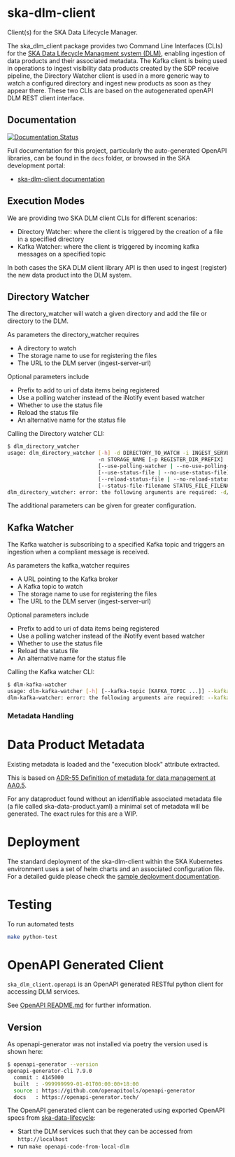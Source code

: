 # ska-dlm-client

Client(s) for the SKA Data Lifecycle Manager.

The ska_dlm_client package provides two Command Line Interfaces (CLIs) for the [SKA Data Lifecycle Managment system (DLM)](https://developer.skao.int/projects/ska-data-lifecycle/en/latest/overview/index.html), enabling ingestion of data products and their associated metadata. The Kafka client is being used in operations to ingest visibility data products created by the SDP receive pipeline, the Directory Watcher client is used in a more generic way to watch a configured directory and ingest new products as soon as they appear there. These two CLIs are based on the autogenerated openAPI DLM REST client interface.

## Documentation

[![Documentation Status](https://readthedocs.org/projects/ska-telescope-ska-dlm-client/badge/?version=latest)](https://developer.skao.int/projects/ska-dlm-client/en/latest/?badge=latest)

Full documentation for this project, particularly the auto-generated OpenAPI libraries, can be found in the `docs` folder, or browsed in the SKA development portal:

* [ska-dlm-client documentation](https://developer.skatelescope.org/projects/ska-dlm-client/en/latest/index.html "SKA Developer Portal: ska-dlm-client documentation")

## Execution Modes

We are providing two SKA DLM client CLIs for different scenarios:

* Directory Watcher: where the client is triggered by the creation of a file in a specified directory
* Kafka Watcher: where the client is triggered by incoming kafka messages on a specified topic

In both cases the SKA DLM client library API is then used to ingest (register) the new data product
into the DLM system.

## Directory Watcher

The directory_watcher will watch a given directory and add the file or directory to the DLM.

As parameters the directory_watcher requires
- A directory to watch
- The storage name to use for registering the files
- The URL to the DLM server (ingest-server-url)

Optional parameters include
- Prefix to add to uri of data items being registered
- Use a polling watcher instead of the iNotify event based watcher
- Whether to use the status file
- Reload the status file
- An alternative name for the status file

Calling the Directory watcher CLI:
```sh
$ dlm_directory_watcher
usage: dlm_directory_watcher [-h] -d DIRECTORY_TO_WATCH -i INGEST_SERVER_URL
                             -n STORAGE_NAME [-p REGISTER_DIR_PREFIX]
                             [--use-polling-watcher | --no-use-polling-watcher]
                             [--use-status-file | --no-use-status-file]
                             [--reload-status-file | --no-reload-status-file]
                             [--status-file-filename STATUS_FILE_FILENAME]
dlm_directory_watcher: error: the following arguments are required: -d/--directory-to-watch, -i/--ingest-server-url, -n/--storage-name
```

The additional parameters can be given for greater configuration.

## Kafka Watcher

The Kafka watcher is subscribing to a specified Kafka topic and triggers an ingestion when a compliant message is received.

As parameters the kafka_watcher requires
- A URL pointing to the Kafka broker
- A Kafka topic to watch
- The storage name to use for registering the files
- The URL to the DLM server (ingest-server-url)

Optional parameters include
- Prefix to add to uri of data items being registered
- Use a polling watcher instead of the iNotify event based watcher
- Whether to use the status file
- Reload the status file
- An alternative name for the status file

Calling the Kafka watcher CLI:
```sh
$ dlm-kafka-watcher
usage: dlm-kafka-watcher [-h] [--kafka-topic [KAFKA_TOPIC ...]] --kafka-broker-url KAFKA_BROKER_URL [KAFKA_BROKER_URL ...] --storage-name STORAGE_NAME --ingest-server-url INGEST_SERVER_URL [--check-rclone-access]
dlm-kafka-watcher: error: the following arguments are required: --kafka-broker-url, --storage-name, --ingest-server-url
```

### Metadata Handling
# Data Product Metadata

Existing metadata is loaded and the "execution block" attribute extracted.

This is based on [ADR-55 Definition of metadata for data management at AA0.5](https://confluence.skatelescope.org/display/SWSI/ADR-55+Definition+of+metadata+for+data+management+at+AA0.5).

For any dataproduct found without an identifiable associated metadata file (a file called ska-data-product.yaml) a minimal set of metadata will be generated. The
exact rules for this are a WIP.

# Deployment

The standard deployment of the ska-dlm-client within the SKA Kubernetes environment uses a set of helm charts and an associated configuration file.
For a detailed guide please check the [sample deployment documentation](https://developer.skao.int/projects/ska-data-lifecycle/en/latest/overview/index.html#sample-deployment).

# Testing

To run automated tests

```sh
make python-test
```


# OpenAPI Generated Client

```ska_dlm_client.openapi``` is an OpenAPI generated RESTful python client for accessing DLM services.

See [OpenAPI README.md](docs/src/openapi_readme.rst) for further information.

## Version

As openapi-generator was not installed via poetry the version used is shown here:

```sh
$ openapi-generator --version
openapi-generator-cli 7.9.0
  commit : 4145000
  built  : -999999999-01-01T00:00:00+18:00
  source : https://github.com/openapitools/openapi-generator
  docs   : https://openapi-generator.tech/
```

The OpenAPI generated client can be regenerated using exported OpenAPI specs from [ska-data-lifecycle](https://gitlab.com/ska-telescope/ska-data-lifecycle):

* Start the DLM services such that they can be accessed from `http://localhost`
* run `make openapi-code-from-local-dlm`
